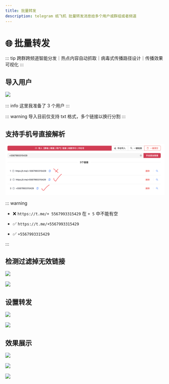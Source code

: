 ```yaml
---
title: 批量转发
description: telegram 纸飞机 批量转发消息给多个用户或群组或者频道
---
```


# 🌐 批量转发

::: tip
跨群跨频道智能分发｜热点内容自动抓取｜病毒式传播路径设计｜传播效果可视化
:::


<VideoLink type="批量转发"  />

## 导入用户

![](../assets/message/sixin_1.png)

::: info
这里我准备了 3 个用户
:::

::: warning
导入目前仅支持 txt 格式，多个链接以换行分割
:::

## 支持手机号直接解析

![](../assets/global/link_phone.png)

::: warning

- ❌ `https://t.me/+ 5567993315429` 在 `+ 5` 中不能有空

- ✅ `https://t.me/+5567993315429`

- ✅ `+5567993315429`

:::


## 检测过滤掉无效链接

![](../assets/Invite/qiangla_2.png)

![](../assets/Invite/qiangla_3.png)


## 设置转发

![](../assets/message/sixin_7.png)

![](../assets/message/sixin_8.png)


## 效果展示

![](../assets/message/sixin_9.png)

![](../assets/message/sixin_10.png)

![](../assets/message/sixin_11.png)
